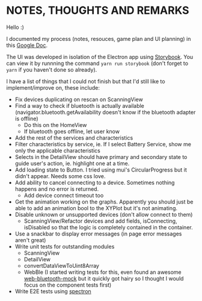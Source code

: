 # NOTES, THOUGHTS AND REMARKS

Hello :)

I documented my process (notes, resouces, game plan and UI planning) in this [Google Doc](https://docs.google.com/document/d/1G4ktM_NMGH9YWKeMwRHlfTaRlELUgkepBf6Pu5duEpQ/edit?usp=sharing).

The UI was developed in isolation of the Electron app using [Storybook](). You can view it by runnning the command `yarn run storybook` (don't forget to `yarn` if you haven't done so already).

I have a list of things that I could not finish but that I'd still like to implement/improve on, these include:

- Fix devices duplicating on rescan on ScanningView
- Find a way to check if bluetooth is actually available (navigator.bluetooth.getAvailability doesn't know if the bluetooth adapter is offline)
  - Do this on the HomeView
  - If bluetooth goes offline, let user know
- Add the rest of the services and characteristics
- Filter characteristics by service, ie. If I select Battery Service, show me only the applicable characteristics
- Selects in the DetailView should have primary and secondary state to guide user's action, ie. highlight one at a time.
- Add loading state to Button. I tried using mui's CircularProgress but it didn't appear. Needs some css love.
- Add ability to cancel connecting to a device. Sometimes nothing happens and no error is returned.
  - Add device connect timeout too
- Get the animation working on the graphs. Apparently you should just be able to add an animation bool to the XYPlot but it's not animating.
- Disable unknown or unsupported devices (don't allow connect to them)
  - ScanningView/Refactor devices and add fields, isConnecting, isDisabled so that the logic is completely contained in the container.
- Use a snackbar to display error messages (in page error messages aren't great)
- Write unit tests for outstanding modules
  - ScanningView
  - DetailView
  - convertDataViewToUint8Array
  - WebBle (I started writing tests for this, even found an awesome [web-bluetooth-mock](https://github.com/urish/web-bluetooth-mock) but it quickly got hairy so I thought I would focus on the component tests first)
- Write E2E tests using [spectron](https://github.com/electron-userland/spectron)
